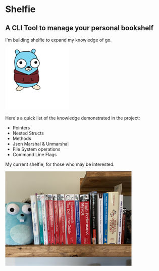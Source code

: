 # Shelfie
## A CLI Tool to manage your personal bookshelf

I'm building shelfie to expand my knowledge of go.

<img src="./images/sethgopher.svg" width="200" height="200" alt="Image of me as a gopher"/>

Here's a quick list of the knowledge demonstrated in the project:
- Pointers
- Nested Structs
- Methods
- Json Marshal & Unmarshal
- File System operations
- Command Line Flags

My current shelfie, for those who may be interested.

<img src="./images/shelfie.jpeg" width="400" height="300" alt="Image of me as a gopher"/>
